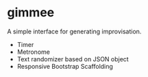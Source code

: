 gimmee
======

A simple interface for generating improvisation.
- Timer
- Metronome
- Text randomizer based on JSON object
- Responsive Bootstrap Scaffolding
